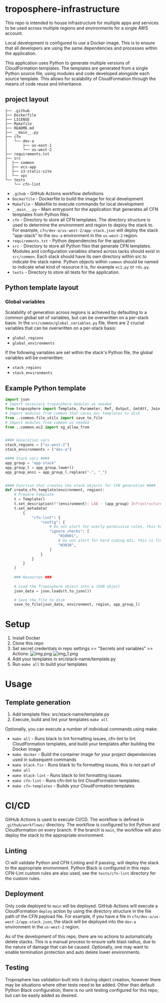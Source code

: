 # troposphere-infrastructure
This repo is intended to house infrastructure for multiple apps and services to be used across
multiple regions and environments for a single AWS account.

Local development is configured to use a Docker image. This is to ensure that all developers are using the same
dependencies and processes within the application. 

This application uses Python to generate multiple versions of CloudFormation templates. The templates are generated
from a single Python source file, using modules and code developed alongside each source template. This allows for
scalability of CloudFormation through the means of code reuse and inheritance.

## project layout

```shell
├── .github
├── Dockerfile
├── LICENSE
├── Makefile
├── README.md
├── __main__.py
├── cfn
│   └── dev-a
│       ├── us-east-1
│       └── us-west-2
├── requirements.txt
├── src
│  ├── common
│  ├── ecs-app
│  ├── s3-static-site
│  └── vpc
└── tests
    └── cfn-lint
```
- `.gihub` - GitHub Actions workflow definitions
- `Dockerfile` - Dockerfile to build the image for local development
- `Makefile` - Makefile to execute commands for local development
- `__main__.py` - Main entrypoint for the application that generates all CFN templates from Python files
- `cfn` - Directory to store all CFN templates. The directory structure is used to determine the environment and region
  to deploy the stack to. For example, `cfn/dev-a/us-west-2/app-stack.json` will deploy the stack "app-stack" to the `dev-a`
  environment in the `us-west-2` region.
- `requirements.txt` - Python dependencies for the application
- `src` - Directory to store all Python files that generate CFN templates. Modules and configuration variables shared
  across tacks should exist in `src/common`. Each stack should have its own directory within src to indicate the stack
  name. Python objects within `common` should be named to indicate what kind of resource it is, for example `ec2.py` 
  or `rds.py`. 
- `tests` - Directory to store all tests for the application.

## Python template layout

### Global variables
Scalability of generation across regions is achieved by defaulting to a common global set of variables, but can be
overwritten on a per-stack basis. In the `src/common/global_variables.py` file, there are 2 crucial variables that
can be overwritten on a per-stack basis:
- `global_regions`
- `global_environments`

If the following variables are set within the stack's Python file, the global variables will be overwritten:
- `stack_regions`
- `stack_environments`

## Example Python template

```python
import json
# Import necessary troposphere modules as needed
from troposphere import Template, Parameter, Ref, Output, GetAtt, Join, Sub, Export
# Import modules from common that saves our templates to disk
from ..common.file_utils import save_to_file
# Import modules from common as needed
from ..common.ec2 import sg_allow_from


#### Generation vars
stack_regions = ["us-west-2"]
stack_environments = ["dev-a"]

#### Stack vars ####
app_group = "app-stack"
app_group_l = app_group.lower()
app_group_ansi = app_group_l.replace("-", "_")


#### Function that creates the stack objects for CFN generation ####
def create_cfn_template(environment, region):
    # Prepare template
    t = Template()
    t.set_description(f"{environment}: LAB - {app_group} Infrastructure")
    t.set_metadata(
        {
            "cfn-lint": {
                "config": {
                    # Do not alert for overly permissive rules, this has a dedicated VPC and no security risk
                    "ignore_checks": [
                        "W10001",
                        # Do not alert for hard coding AZs, this is fine for this use case
                        "W3010",
                    ]
                }
            }
        }
    )
    
    ### Resources ###
    
    # Load the Troposphere object into a JSON object
    json_data = json.loads(t.to_json())

    # Save the file to disk
    save_to_file(json_data, environment, region, app_group_l)
```

# Setup
1. Install Docker
2. Clone this repo
3. Set secret credentials in repo settings >> "Secrets and variables" >> Actions:
![img.png](images/img.png)
![img_1.png](images/img_1.png)
4. Add your templates in src/stack-name/template.py
5. Run `make all` to build your templates

# Usage

## Template generation
1. Add template files: src/stack-name/template.py
2. Execute, build and lint your templates `make all`

Optionally, you can execute a number of individual commands using make:

- `make all` - Runs black to lint formatting issues, cfn-lint to lint CloudFormation templates, and build your templates after building the Docker image
- `make docker` - Build the container image for your project dependencies used in subsequent commands
- `make black-fix` - Runs black to fix formatting issues, this is not part of `make all`
- `make black-lint` - Runs black to lint formatting issues
- `make cfn-lint` - Runs cfn-lint to lint CloudFormation templates.
- `make cfn-templates` - Builds your CloudFormation templates

# CI/CD
GitHub Actions is used to execute CI/CD. The workflow is defined in `.github/workflows/` directory. The workflow is
configured to lint Python and Cloudformation on every branch. If the branch is `main`, the workflow will also deploy
the stack to the appropriate environment.

## Linting
CI will validate Python and CFN-Linting and if passing, will deploy the stack to the appropriate environment. Python
Black is configured in this repo. CFN-Lint custom rules are also used, see the `tests/cfn-lint` directory for the
custom rules.

## Deployment
Only code deployed to `main` will be deployed. GitHub Actions will execute a CloudFormation `deploy` action by using 
the directory structure in the file path of the CFN payload file. For example, if you have a file in 
`cfn/dev-a/us-west-2/app-stack.json`, the stack will be deployed into the `dev-a` environment in the `us-west-2` region.

As of the development of this repo, there are no actions to automatically delete stacks. This is a manual process to
ensure safe blast radius, due to the nature of damage that can be caused. Optionally, one may want to enable termination
protection and auto delete lower environments. 

## Testing

Troposphere has validation built into it during object creation, however there may be situations where other tests
need to be added. Other than default Python Black configuration, there is no unit testing configured for this repo, but
can be easily added as desired. 
